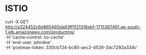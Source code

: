 # ISTIO

curl -X GET \
  http://a324452c6d865480da83ff1f21318eb1-1715367491.ap-south-1.elb.amazonaws.com/productms/ \
  -H 'cache-control: no-cache' \
  -H 'end-user: johndoe' \
  -H 'postman-token: 330cb724-bc80-aec2-4526-3dc7292a334c'
  